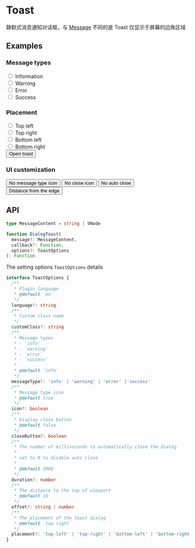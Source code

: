 # Toast

静默式消息通知对话框，与 [Message](./message) 不同的是 Toast 仅显示于屏幕的边角区域

## Examples

### Message types

<div class="my-3">
  <div class="form-check form-check-inline">
    <input
      class="form-check-input"
      type="radio"
      id="toast-info"
      value="info"
      v-model="messageType"
    >
    <label
      class="form-check-label"
      for="toast-info"
    >Information</label>
  </div>
  <div class="form-check form-check-inline">
    <input
      class="form-check-input"
      type="radio"
      id="toast-warning"
      value="warning"
      v-model="messageType"
    >
    <label
      class="form-check-label"
      for="toast-warning"
    >Warning</label>
  </div>
  <div class="form-check form-check-inline">
    <input
      class="form-check-input"
      type="radio"
      id="toast-error"
      value="error"
      v-model="messageType"
    >
    <label
      class="form-check-label"
      for="toast-error"
    >Error</label>
  </div>
  <div class="form-check form-check-inline">
    <input
      class="form-check-input"
      type="radio"
      id="toast-success"
      value="success"
      v-model="messageType"
    >
    <label
      class="form-check-label"
      for="toast-success"
    >Success</label>
  </div>
</div>

### Placement

<div class="my-3">
  <div class="form-check form-check-inline">
    <input
      class="form-check-input"
      type="radio"
      id="placement-top-left"
      value="top-left"
      v-model="placement"
    >
    <label
      class="form-check-label"
      for="placement-top-left"
    >Top left</label>
  </div>
  <div class="form-check form-check-inline">
    <input
      class="form-check-input"
      type="radio"
      id="placement-top-right"
      value="top-right"
      v-model="placement"
    >
    <label
      class="form-check-label"
      for="placement-top-right"
    >Top right</label>
  </div>
  <div class="form-check form-check-inline">
    <input
      class="form-check-input"
      type="radio"
      id="placement-bottom-left"
      value="bottom-left"
      v-model="placement"
    >
    <label
      class="form-check-label"
      for="placement-bottom-left"
    >Bottom left</label>
  </div>
  <div class="form-check form-check-inline">
    <input
      class="form-check-input"
      type="radio"
      id="placement-bottom-right"
      value="bottom-right"
      v-model="placement"
    >
    <label
      class="form-check-label"
      for="placement-bottom-right"
    >Bottom right</label>
  </div>
</div>
<div>
  <button
    type="button"
    class="btn btn-dark"
    @click="openToast({ placement, messageType })"
  >Open toast</button>
</div>

### UI customization

<div class="my-3">
  <button
    type="button"
    class="btn btn-dark me-2"
    @click="openToast({ icon: false })"
  >No message type icon</button>
  <button
    type="button"
    class="btn btn-dark me-2"
    @click="openToast({ closeButton: false })"
  >No close icon</button>
  <button
    type="button"
    class="btn btn-dark me-2"
    @click="openToast({ duration: 0 })"
  >No auto close</button>
  <button
    type="button"
    class="btn btn-dark"
    @click="openToast({ offset: 100 })"
  >Distance from the edge</button>
</div>

<script setup>
import { useToastExamples } from '../script/dialog/toast'

const {
  placement,
  messageType,
  openToast
} = useToastExamples()
</script>

## API

```ts
type MessageContent = string | VNode

function DialogToast(
  message?: MessageContent,
  callback?: Function,
  options?: ToastOptions
): Function
```

The setting options `ToastOptions` details

```ts
interface ToastOptions {
  /**
   * Plugin language
   * @default `en`
   */
  language?: string
  /**
   * Custom class name
   */
  customClass?: string
  /**
   * Message types
   * - `info`
   * - `warning`
   * - `error`
   * - `success`
   * 
   * @default `info`
   */
  messageType?: 'info' | 'warning' | 'error' |'success'
  /**
   * Message type icon
   * @default true
   */
  icon?: boolean
  /**
   * Display close button
   * @default false
   */
  closeButton?: boolean
  /**
   * The number of milliseconds to automatically close the dialog
   *
   * set to 0 to disable auto close
   *
   * @default 3000
   */
  duration?: number
  /**
   * The distance to the top of viewport
   * @default 16
   */
  offset?: string | number
  /**
   * The placement of the toast dialog
   * @default `top-right`
   */
  placement?: 'top-left' | 'top-right' | 'bottom-left' | 'bottom-right'
}
```
